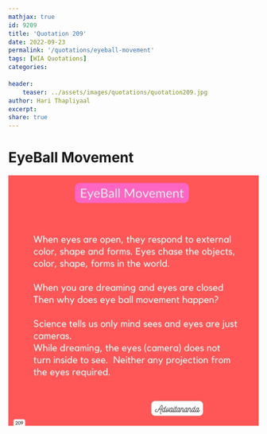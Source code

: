```yaml
---
mathjax: true
id: 9209
title: 'Quotation 209'
date: 2022-09-23
permalink: '/quotations/eyeball-movement'
tags: [WIA Quotations] 
categories: 

header:
    teaser: ../assets/images/quotations/quotation209.jpg
author: Hari Thapliyaal 
excerpt:
share: true 
---
```


# EyeBall Movement

![EyeBall Movement](../assets/images/quotations/quotation209.jpg)
